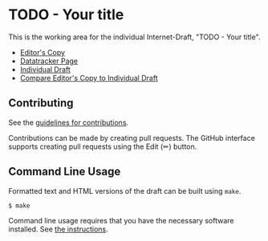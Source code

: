 # TODO - Your title

This is the working area for the individual Internet-Draft, "TODO - Your title".

* [Editor's Copy](https://lamps-wg.github.io/certificatediscovery/draft-ietf-lamps-certdiscovery.html)
* [Datatracker Page](https://datatracker.ietf.org/doc/draft-ietf-lamps-certdiscovery)
* [Individual Draft](https://datatracker.ietf.org/doc/html/draft-ietf-lamps-certdiscovery)
* [Compare Editor's Copy to Individual Draft](https://lamps-wg.github.io/certificatediscovery/#go.draft-ietf-lamps-certdiscovery.diff)


## Contributing

See the
[guidelines for contributions](https://github.com/tomofumiokubo/certificatediscovery/blob/main/CONTRIBUTING.md).

Contributions can be made by creating pull requests.
The GitHub interface supports creating pull requests using the Edit (✏) button.


## Command Line Usage

Formatted text and HTML versions of the draft can be built using `make`.

```sh
$ make
```

Command line usage requires that you have the necessary software installed.  See
[the instructions](https://github.com/martinthomson/i-d-template/blob/main/doc/SETUP.md).

